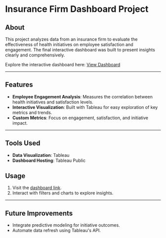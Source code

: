 # Insurance Firm Dashboard Project

## About
This project analyzes data from an insurance firm to evaluate the effectiveness of health initiatives on employee satisfaction and engagement. The final interactive dashboard was built to present insights clearly and comprehensively.

Explore the interactive dashboard here: [View Dashboard](https://public.tableau.com/views/SuperstoreProfitAnalysisVOTD_17354883555430/FinalPerformance?:language=en-US&publish=yes&:sid=&:redirect=auth&:display_count=n&:origin=viz_share_link)

---

## Features
- **Employee Engagement Analysis**: Measures the correlation between health initiatives and satisfaction levels.
- **Interactive Visualization**: Built with Tableau for easy exploration of key metrics and trends.
- **Custom Metrics**: Focus on engagement, satisfaction, and initiative impact.

---

## Tools Used
- **Data Visualization**: Tableau
- **Dashboard Hosting**: Tableau Public

## Usage
1. Visit the [dashboard link](https://public.tableau.com/views/SuperstoreProfitAnalysisVOTD_17354883555430/FinalPerformance?:language=en-US&publish=yes&:sid=&:redirect=auth&:display_count=n&:origin=viz_share_link).
2. Interact with filters and charts to explore insights.

---

## Future Improvements
- Integrate predictive modeling for initiative outcomes.
- Automate data refresh using Tableau's API.
